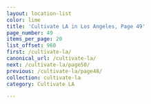 ```yaml
---
layout: location-list
color: lime
title: 'Cultivate LA in Los Angeles, Page 49'
page_number: 49
items_per_page: 20
list_offset: 960
first: /cultivate-la/
canonical_url: /cultivate-la/
next: /cultivate-la/page50/
previous: /cultivate-la/page48/
collection: cultivate-la
category: Cultivate LA

---
```

